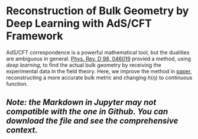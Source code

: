# Reconstruction of Bulk Geometry by Deep Learning with AdS/CFT Framework
AdS/CFT correspondence is a powerful mathematical tool, but the dualities are ambiguous in general. [Phys. Rev. D 98, 046019](https://journals.aps.org/prd/abstract/10.1103/PhysRevD.98.046019) provied a method, using *deep learning*, to find the actual bulk geometry by receiving the experimental data in the field theory. Here, we improve the method in [paper](https://journals.aps.org/prd/abstract/10.1103/PhysRevD.98.046019), reconstructing a more accurate bulk metric and changing $h(\eta)$ to continuous function.

## *Note: the Markdown in Jupyter may not  compatible with the one in Github. You can download the file and see the comprehensive context.*
